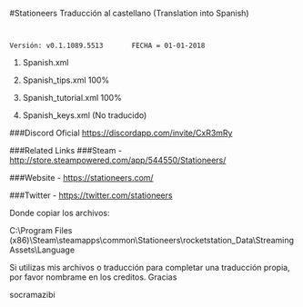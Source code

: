#Stationeers Traducción al castellano (Translation into Spanish)


```[javascript]


Versión: v0.1.1089.5513       FECHA = 01-01-2018

```

1. Spanish.xml

2. Spanish_tips.xml 100%

3. Spanish_tutorial.xml 100%

4. Spanish_keys.xml (No traducido)

###Discord Oficial https://discordapp.com/invite/CxR3mRy

###Related Links
###Steam - http://store.steampowered.com/app/544550/Stationeers/

###Website - https://stationeers.com/

###Twitter - https://twitter.com/stationeers


Donde copiar los archivos:

C:\Program Files (x86)\Steam\steamapps\common\Stationeers\rocketstation_Data\StreamingAssets\Language

Si utilizas mis archivos o traducción para completar una traducción propia, por favor nombrame en los creditos. Gracias

socramazibi